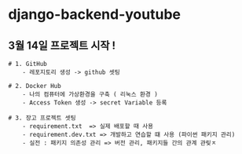 # django-backend-youtube

## 3월 14일 프로젝트 시작 ! 
    # 1. GitHub
        - 레포지토리 생성 -> github 셋팅 

    # 2. Docker Hub
        - 나의 컴퓨터에 가상환경을 구축 ( 리눅스 환경 )
        - Access Token 생성 -> secret Variable 등록
    
    # 3. 장고 프로젝트 셋팅
        - requirement.txt  => 실제 배포할 때 사용
        - requirement.dev.txt => 개발하고 연습할 떄 사용 (파이썬 패키지 관리) 
        - 실전 : 패키지 의존성 관리 => 버전 관리, 패키지들 간의 관계 관맂ㅈ